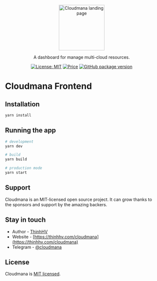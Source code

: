 <p align="center">
  <a href="http://thinhhv.com/cloudmana" target="blank">
    <img style="width: 150px;" src="https://cloudmana.github.io/public/assets/images/logo.png?raw=true" alt="Cloudmana landing page" />
  </a>
</p>

[circleci-image]: https://img.shields.io/circleci/build/github/nestjs/nest/master?token=abc123def456
[circleci-url]: https://circleci.com/gh/nestjs/nest

  <p align="center">A dashboard for manage multi-cloud resources.</p>
  <p align="center">
    <a href="https://opensource.org/licenses/MIT" target="_blank"><img src="https://img.shields.io/badge/License-MIT-yellow.svg" alt="License: MIT" /></a>
    <a href="https://github.com/cloudmana/cloudmana/blob/main/LICENSE" target="_blank"><img src="https://img.shields.io/badge/price-FREE-0098f7.svg" alt="Price" /></a>
    <a href="https://github.com/cloudmana/cloudmana/" target="_blank"><img src="https://img.shields.io/github/package-json/v/cloudmana/cloudmana" alt="GitHub package version" /></a>
  </p>

# Cloudmana Frontend

## Installation

```bash
yarn install
```

## Running the app

```bash
# development
yarn dev

# build
yarn build

# production mode
yarn start
```

## Support

Cloudmana is an MIT-licensed open source project. It can grow thanks to the sponsors and support by the amazing backers.

## Stay in touch

- Author - [ThinhHV](https://thinhhv.com)
- Website - [https://thinhhv.com/cloudmana](https://thinhhv.com/cloudmana)
- Telegram - [@cloudmana](https://t.me/cloudmana)

## License

Cloudmana is [MIT licensed](LICENSE).
